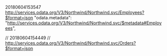 20180604153547
 http://services.odata.org/V3/Northwind/Northwind.svc/Employees?$format=json
  "odata.metadata": "http://services.odata.org/V3/Northwind/Northwind.svc/$metadata#Employees",

// 20180604154449
// http://services.odata.org/V3/Northwind/Northwind.svc/Orders?$format=json
